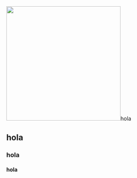 <div class="header" alinng="center">
<img src="https://giphy.com/gifs/ToeiAnimation-like-goku-dragon-ball-super-WUDGo9jYZzVt3DExhi" width="300"
<h1>hola</h1>
<h2>hola</h2>
<h3>hola</h3>
<h4>hola</h4>

